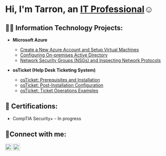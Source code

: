 <h1>Hi, I'm Tarron, an <a href="https://linkedin.com/in/tarronacuff">IT Professional</a>☺</h1>

<h2>👨‍💻 Information Technology Projects:</h2>

- <b>Microsoft Azure</b>
  - [Create a New Azure Account and Setup Virtual Machines](https://github.com/tarronacuff/new-azure-account)
  - [Configuring On-premises Active Directory](https://github.com/tarronacuff/configure-ad)
  - [Network Security Groups (NSGs) and Inspecting Network Protocols](https://github.com/tarronacuff/azure-network-protocols)
  
- <b>osTicket (Help Desk Ticketing System)</b>
  - [osTicket: Prerequisites and Installation](https://github.com/tarronacuff/osticket-prereqs)
  - [osTicket: Post-Installation Configuration](https://github.com/tarronacuff/osTicket-Configuration)
  - [osTicket: Ticket Operations Examples](https://github.com/tarronacuff/osTicket-Ticket-Operations)

<h2>📄 Certifications:</h2>

- CompTIA Security+ - In progress

<h2>🤳Connect with me:</h2>


[<img align="left" alt="Tarron | LinkedIn" width="22px" src="https://cdn.jsdelivr.net/npm/simple-icons@v3/icons/linkedin.svg" />][linkedin]
[<img align="left" alt="Tarron | Instagram" width="22px" src="https://cdn.jsdelivr.net/npm/simple-icons@v3/icons/instagram.svg" />][instagram]


[linkedin]: https://linkedin.com/in/tarronacuff
[instagram]: https://www.instagram.com/tarronacuff

